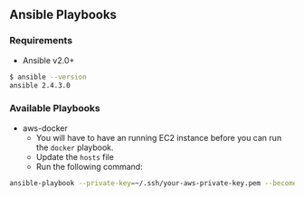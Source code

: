## Ansible Playbooks

### Requirements
* Ansible v2.0+
```bash
$ ansible --version
ansible 2.4.3.0
```

### Available Playbooks
* aws-docker
  * You will have to have an running EC2 instance before you can run the `docker` playbook.
  * Update the `hosts` file
  * Run the following command:
```bash
ansible-playbook --private-key=~/.ssh/your-aws-private-key.pem --become --user=ec2-user --inventory-file=hosts main.yml --tags "aws-docker" -vvv
```
